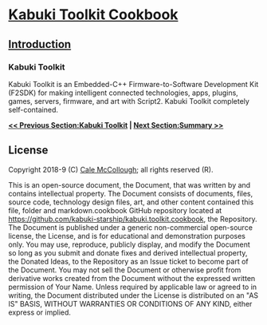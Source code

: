 # [Kabuki Toolkit Cookbook](../readme.md)

## [Introduction](./readme.md)

### Kabuki Toolkit

Kabuki Toolkit is an Embedded-C++ Firmware-to-Software Development Kit (F2SDK) for making intelligent connected technologies, apps, plugins, games, servers, firmware, and art with Script2. Kabuki Toolkit completely self-contained.

**[<< Previous Section:Kabuki Toolkit](./kabuki_toolkit.md) | [Next Section:Summary >>](../summary.md)**

## License

Copyright 2018-9 (C) [Cale McCollough](https://calemccollough.github.io); all rights reserved (R).

This is an open-source document, the Document, that was written by and contains intellectual property. The Document consists of documents, files, source code, technology design files, art, and other content contained this file, folder and markdown.cookbook GitHub repository located at <https://github.com/kabuki-starship/kabuki.toolkit.cookbook>, the Repository. The Document is published under a generic non-commercial open-source license, the License, and is for educational and demonstration purposes only. You may use, reproduce, publicly display, and modify the Document so long as you submit and donate fixes and derived intellectual property, the Donated Ideas, to the Repository as an Issue ticket to become part of the Document. You may not sell the Document or otherwise profit from derivative works created from the Document without the expressed written permission of Your Name. Unless required by applicable law or agreed to in writing, the Document distributed under the License is distributed on an "AS IS" BASIS, WITHOUT WARRANTIES OR CONDITIONS OF ANY KIND, either express or implied.
